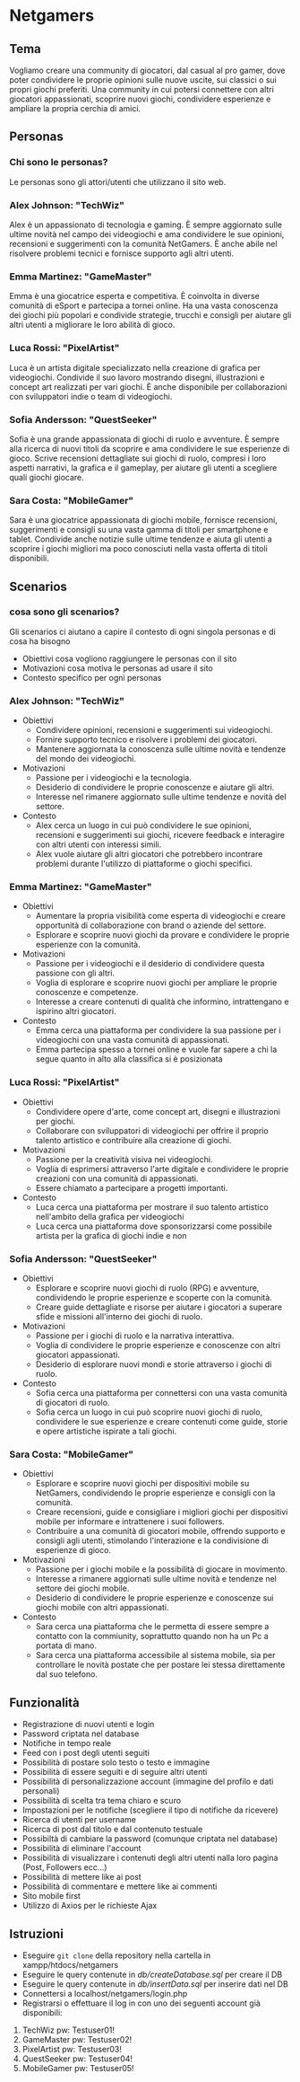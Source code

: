 # Netgamers

## Tema
Vogliamo creare una community di giocatori, dal casual al pro gamer, dove poter condividere le proprie opinioni
sulle nuove uscite, sui classici o sui propri giochi preferiti. 
Una community in cui potersi connettere con altri giocatori appassionati, scoprire nuovi giochi,
condividere esperienze e ampliare la propria cerchia di amici.

## Personas
### Chi sono le personas?
Le personas sono gli attori/utenti che utilizzano il sito web.

### Alex Johnson: "TechWiz"
Alex è un appassionato di tecnologia e gaming. È sempre aggiornato sulle ultime novità nel campo dei videogiochi e ama condividere le sue opinioni, recensioni e suggerimenti con la comunità NetGamers. È anche abile nel risolvere problemi tecnici e fornisce supporto agli altri utenti.

### Emma Martinez: "GameMaster"
Emma è una giocatrice esperta e competitiva. È coinvolta in diverse comunità di eSport e partecipa a tornei online. Ha una vasta conoscenza dei giochi più popolari e condivide strategie, trucchi e consigli per aiutare gli altri utenti a migliorare le loro abilità di gioco.

### Luca Rossi: "PixelArtist"
Luca è un artista digitale specializzato nella creazione di grafica per videogiochi. Condivide il suo lavoro mostrando disegni, illustrazioni e concept art realizzati per vari giochi. È anche disponibile per collaborazioni con sviluppatori indie o team di videogiochi.

### Sofia Andersson: "QuestSeeker"
Sofia è una grande appassionata di giochi di ruolo e avventure.  È sempre alla ricerca di nuovi titoli da scoprire e ama condividere le sue esperienze di gioco. Scrive recensioni dettagliate sui giochi di ruolo, compresi i loro aspetti narrativi, la grafica e il gameplay, per aiutare gli utenti a scegliere quali giochi giocare.

### Sara Costa: "MobileGamer"
Sara è una giocatrice appassionata di giochi mobile, fornisce recensioni, suggerimenti e consigli su una vasta gamma di titoli per smartphone e tablet.  Condivide anche notizie sulle ultime tendenze e aiuta gli utenti a scoprire i giochi migliori ma poco conosciuti nella vasta offerta di titoli disponibili.

## Scenarios
### cosa sono gli scenarios?
Gli scenarios ci aiutano a capire il contesto di ogni singola personas e di cosa ha bisogno

- Obiettivi
cosa vogliono raggiungere le personas con il sito
- Motivazioni
cosa motiva le personas ad usare il sito
- Contesto
specifico per ogni personas 


### Alex Johnson: "TechWiz"
- Obiettivi
	+ Condividere opinioni, recensioni e suggerimenti sui videogiochi.
	+ Fornire supporto tecnico e risolvere i problemi dei giocatori.
	+ Mantenere aggiornata la conoscenza sulle ultime novità e tendenze del mondo dei videogiochi.
- Motivazioni
	+ Passione per i videogiochi e la tecnologia.
	+ Desiderio di condividere le proprie conoscenze e aiutare gli altri.
	+ Interesse nel rimanere aggiornato sulle ultime tendenze e novità del settore.
- Contesto
	+ Alex cerca un luogo in cui può condividere le sue opinioni, recensioni e suggerimenti sui giochi, ricevere feedback e interagire con altri utenti con interessi simili.
	+ Alex vuole aiutare gli altri giocatori che potrebbero incontrare problemi durante l'utilizzo di piattaforme o giochi specifici. 

### Emma Martinez: "GameMaster"
- Obiettivi
	+ Aumentare la propria visibilità come esperta di videogiochi e creare opportunità di collaborazione con brand o aziende del settore.
	+ Esplorare e scoprire nuovi giochi da provare e condividere le proprie esperienze con la comunità.
- Motivazioni
	+ Passione per i videogiochi e il desiderio di condividere questa passione con gli altri.
	+ Voglia di esplorare e scoprire nuovi giochi per ampliare le proprie conoscenze e competenze.
	+ Interesse a creare contenuti di qualità che informino, intrattengano e ispirino altri giocatori.
- Contesto
	+ Emma cerca una piattaforma per condividere la sua passione per i videogiochi con una vasta comunità di appassionati.
	+ Emma partecipa spesso a tornei online e vuole far sapere a chi la segue quanto in alto alla classifica si è posizionata

### Luca Rossi: "PixelArtist"
- Obiettivi
	+ Condividere opere d'arte, come concept art, disegni e illustrazioni per giochi.
	+ Collaborare con sviluppatori di videogiochi per offrire il proprio talento artistico e contribuire alla creazione di giochi.
- Motivazioni
	+ Passione per la creatività visiva nei videogiochi.
	+ Voglia di esprimersi attraverso l'arte digitale e condividere le proprie creazioni con una comunità di appassionati.
	+ Essere chiamato a partecipare a progetti importanti.
- Contesto
	+ Luca cerca una piattaforma per mostrare il suo talento artistico nell'ambito della grafica per videogiochi
	+ Luca cerca una piattaforma dove sponsorizzarsi come possibile artista per la grafica di giochi indie e non

### Sofia Andersson: "QuestSeeker"
- Obiettivi
	+ Esplorare e scoprire nuovi giochi di ruolo (RPG) e avventure, condividendo le proprie esperienze e scoperte con la comunità.
	+ Creare guide dettagliate e risorse per aiutare i giocatori a superare sfide e missioni all'interno dei giochi di ruolo.
- Motivazioni
	+ Passione per i giochi di ruolo e la narrativa interattiva.
	+ Voglia di condividere le proprie esperienze e conoscenze con altri giocatori appassionati.
	+ Desiderio di esplorare nuovi mondi e storie attraverso i giochi di ruolo.
- Contesto
	+ Sofia cerca una piattaforma per connettersi con una vasta comunità di giocatori di ruolo.
	+ Sofia cerca un luogo in cui può scoprire nuovi giochi di ruolo, condividere le sue esperienze e creare contenuti come guide, storie e opere artistiche ispirate a tali giochi.
	
### Sara Costa: "MobileGamer"
- Obiettivi
	+ Esplorare e scoprire nuovi giochi per dispositivi mobile su NetGamers, condividendo le proprie esperienze e consigli con la comunità.
	+ Creare recensioni, guide e consigliare i migliori giochi per dispositivi mobile per informare e intrattenere i suoi followers.
	+ Contribuire a una comunità di giocatori mobile, offrendo supporto e consigli agli utenti, stimolando l'interazione e la condivisione di esperienze di gioco.
- Motivazioni
	+ Passione per i giochi mobile e la possibilità di giocare in movimento.
	+ Interesse a rimanere aggiornati sulle ultime novità e tendenze nel settore dei giochi mobile.
	+ Desiderio di condividere le proprie esperienze e conoscenze sui giochi mobile con altri appassionati.
- Contesto
	+ Sara cerca una piattaforma che le permetta di essere sempre a contatto con la commiunity, soprattutto quando non ha un Pc a portata di mano.
	+ Sara cerca una piattaforma accessibile al sistema mobile, sia per controllare le novità postate che per postare lei stessa direttamente dal suo telefono.
	
	
## Funzionalità
+ Registrazione di nuovi utenti e login
+ Password criptata nel database
+ Notifiche in tempo reale
+ Feed con i post degli utenti seguiti
+ Possibilità di postare solo testo o testo e immagine
+ Possibilità di essere seguiti e di seguire altri utenti
+ Possibilità di personalizzazione account (immagine del profilo e dati personali)
+ Possibilità di scelta tra tema chiaro e scuro
+ Impostazioni per le notifiche (scegliere il tipo di notifiche da ricevere)
+ Ricerca di utenti per username
+ Ricerca di post dal titolo e dal contenuto testuale
+ Possibiltà di cambiare la password (comunque criptata nel database)
+ Possibilità di eliminare l'account
+ Possibilità di visualizzare i contenuti degli altri utenti nalla loro pagina (Post, Followers ecc...)
+ Possibilità di mettere like ai post
+ Possibilità di commentare e mettere like ai commenti
+ Sito mobile first 
+ Utilizzo di Axios per le richieste Ajax


## Istruzioni
+ Eseguire `git clone` della repository nella cartella in xampp/htdocs/netgamers
+ Eseguire le query contenute in *db/createDatabase.sql* per creare il DB
+ Eseguire le query contenute in *db/insertData.sql* per inserire dati nel DB
+ Connettersi a localhost/netgamers/login.php
+ Registrarsi o effettuare il log in con uno dei seguenti account già disponibili:

1. TechWiz  	pw: Testuser01!
2. GameMaster 	pw: Testuser02!
3. PixelArtist pw: Testuser03! 
4. QuestSeeker pw: Testuser04!
5. MobileGamer pw: Testuser05!
